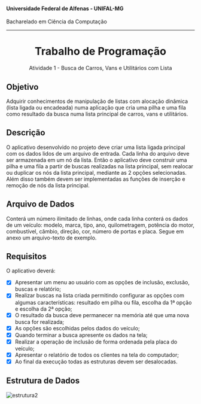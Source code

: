 #### Universidade Federal de Alfenas - UNIFAL-MG
Bacharelado em Ciência da Computação

<hr>
<div align="center">
  <h1>Trabalho de Programação</h1>
   <p>Atividade 1 - Busca de Carros, Vans e Utilitários com Lista</p>
</div>

## Objetivo
Adquirir conhecimentos de manipulação de listas com alocação dinâmica (lista ligada ou encadeada) numa aplicação que cria uma pilha e uma fila como resultado da busca numa lista principal de carros, vans e utilitários.

## Descrição
O aplicativo desenvolvido no projeto deve criar uma lista ligada principal com os dados lidos de um arquivo de entrada. Cada linha do arquivo deve ser armazenada em um nó da lista. Então o aplicativo deve construir uma pilha e uma fila a partir de buscas realizadas na lista principal, sem realocar ou duplicar os nós da lista principal, mediante as 2 opções selecionadas. Além disso também devem ser implementadas as funções de inserção e remoção de nós da lista principal.

## Arquivo de Dados
Conterá um número ilimitado de linhas, onde cada linha conterá os dados de um veículo: modelo, marca, tipo, ano, quilometragem, potência do motor, combustível, câmbio, direção, cor, número de portas e placa. Segue em anexo um arquivo-texto de exemplo.

## Requisitos
O aplicativo deverá:

- [X] Apresentar um menu ao usuário com as opções de inclusão, exclusão, buscas e relatório;
- [X] Realizar buscas na lista criada permitindo configurar as opções com algumas características: resultado em pilha ou fila, escolha da 1ª opção e escolha da 2ª opção;
- [X] O resultado da busca deve permanecer na memória até que uma nova busca for realizada;
- [X] As opções são escolhidas pelos dados do veículo;
- [X] Quando terminar a busca apresente os dados na tela;
- [X] Realizar a operação de inclusão de forma ordenada pela placa do veículo;
- [X] Apresentar o relatório de todos os clientes na tela do computador;
- [X] Ao final da execução todas as estruturas devem ser desalocadas.

## Estrutura de Dados
![estrutura2](https://user-images.githubusercontent.com/89847080/229587653-cf1646e5-f73c-420a-8964-0432bcf76e70.png)
